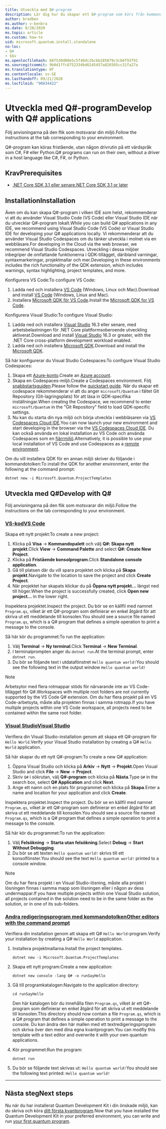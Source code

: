 ```yaml
---
title: Utveckla med Q#-program
description: Lär dig hur du skapar ett Q#-program som körs från kommandotolken.
author: bradben
ms.author: v-benbra
ms.date: 8/20/2020
ms.topic: article
ms.custom: how-to
uid: microsoft.quantum.install.standalone
no-loc:
- Q#
- $$v
ms.openlocfilehash: 68f530d80e5c5f40dc2bcbb185879c3cb6f93f91
ms.sourcegitcommit: 9b0d1ffc8752334bd6145457a826505cc31fa27a
ms.translationtype: HT
ms.contentlocale: sv-SE
ms.lasthandoff: 09/21/2020
ms.locfileid: "90834422"
---
```

# <a name="develop-with-no-locq-applications"></a><span data-ttu-id="b1718-103">Utveckla med Q#-program</span><span class="sxs-lookup"><span data-stu-id="b1718-103">Develop with Q# applications</span></span>

<span data-ttu-id="b1718-104">Följ anvisningarna på den flik som motsvarar din miljö.</span><span class="sxs-lookup"><span data-stu-id="b1718-104">Follow the instructions at the tab corresponding to your environment.</span></span>

<span data-ttu-id="b1718-105">Q#-program kan köras fristående, utan någon drivrutin på ett värdspråk som C#, F# eller Python.</span><span class="sxs-lookup"><span data-stu-id="b1718-105">Q# programs can run on their own, without a driver in a host language like C#, F#, or Python.</span></span>

## <a name="prerequisites"></a><span data-ttu-id="b1718-106">Krav</span><span class="sxs-lookup"><span data-stu-id="b1718-106">Prerequisites</span></span>

- [<span data-ttu-id="b1718-107">.NET Core SDK 3.1 eller senare</span><span class="sxs-lookup"><span data-stu-id="b1718-107">.NET Core SDK 3.1 or later</span></span>](https://www.microsoft.com/net/download)

## <a name="installation"></a><span data-ttu-id="b1718-108">Installation</span><span class="sxs-lookup"><span data-stu-id="b1718-108">Installation</span></span>

<span data-ttu-id="b1718-109">Även om du kan skapa Q#-program i vilken IDE som helst, rekommenderar vi att du använder Visual Studio Code (VS Code) eller Visual Studio IDE när du utvecklar Q#-program lokalt.</span><span class="sxs-lookup"><span data-stu-id="b1718-109">While you can build Q# applications in any IDE, we recommend using Visual Studio Code (VS Code) or Visual Studio IDE for developing your Q# applications locally.</span></span> <span data-ttu-id="b1718-110">Vi rekommenderar att du använder Visual Studio Codespaces om du tänker utveckla i molnet via en webbläsare.</span><span class="sxs-lookup"><span data-stu-id="b1718-110">For developing in the Cloud via the web browser, we recommend Visual Studio Codespaces.</span></span> <span data-ttu-id="b1718-111">Utveckling i dessa miljöer inbegriper de omfattande funktionerna i QDK-tillägget, däribland varningar, syntaxmarkeringar, projektmallar och mer.</span><span class="sxs-lookup"><span data-stu-id="b1718-111">Developing in these environments includes the rich functionality of the QDK extension, which includes warnings, syntax highlighting, project templates, and more.</span></span> 

<span data-ttu-id="b1718-112">Konfigurera VS Code:</span><span class="sxs-lookup"><span data-stu-id="b1718-112">To configure VS Code:</span></span>

1. <span data-ttu-id="b1718-113">Ladda ned och installera [VS Code](https://code.visualstudio.com/download) (Windows, Linux och Mac).</span><span class="sxs-lookup"><span data-stu-id="b1718-113">Download and install [VS Code](https://code.visualstudio.com/download) (Windows, Linux and Mac).</span></span>
2. <span data-ttu-id="b1718-114">Installera [Microsoft QDK för VS Code](https://marketplace.visualstudio.com/items?itemName=quantum.quantum-devkit-vscode).</span><span class="sxs-lookup"><span data-stu-id="b1718-114">Install the [Microsoft QDK for VS Code](https://marketplace.visualstudio.com/items?itemName=quantum.quantum-devkit-vscode).</span></span>

<span data-ttu-id="b1718-115">Konfigurera Visual Studio:</span><span class="sxs-lookup"><span data-stu-id="b1718-115">To configure Visual Studio:</span></span>

1. <span data-ttu-id="b1718-116">Ladda ned och installera [Visual Studio](https://visualstudio.microsoft.com/downloads/) 16.3 eller senare, med arbetsbelastningen för .NET Core plattformsoberoende utveckling aktiverat.</span><span class="sxs-lookup"><span data-stu-id="b1718-116">Download and install [Visual Studio](https://visualstudio.microsoft.com/downloads/) 16.3 or greater, with the .NET Core cross-platform development workload enabled.</span></span>
2. <span data-ttu-id="b1718-117">Ladda ned och installera [Microsoft QDK](https://marketplace.visualstudio.com/items?itemName=quantum.DevKit).</span><span class="sxs-lookup"><span data-stu-id="b1718-117">Download and install the [Microsoft QDK](https://marketplace.visualstudio.com/items?itemName=quantum.DevKit).</span></span>

<span data-ttu-id="b1718-118">Så här konfigurerar du Visual Studio Codespaces:</span><span class="sxs-lookup"><span data-stu-id="b1718-118">To configure Visual Studio Codespaces:</span></span>

1. <span data-ttu-id="b1718-119">Skapa ett [Azure-konto](https://azure.microsoft.com/free/).</span><span class="sxs-lookup"><span data-stu-id="b1718-119">Create an [Azure account](https://azure.microsoft.com/free/).</span></span>
2. <span data-ttu-id="b1718-120">Skapa en Codespaces-miljö.</span><span class="sxs-lookup"><span data-stu-id="b1718-120">Create a Codespaces environment.</span></span> <span data-ttu-id="b1718-121">Följ [snabbstartsguiden](https://docs.microsoft.com/visualstudio/codespaces/quickstarts/browser).</span><span class="sxs-lookup"><span data-stu-id="b1718-121">Please follow the [quickstart guide](https://docs.microsoft.com/visualstudio/codespaces/quickstarts/browser).</span></span> <span data-ttu-id="b1718-122">När du skapar ett codespace rekommenderar vi att du anger `microsoft/Quantum` i fältet Git Repository (Git-lagringsplats) för att läsa in QDK-specifika inställningar.</span><span class="sxs-lookup"><span data-stu-id="b1718-122">When creating the Codespace, we recommend to enter `microsoft/Quantum` in the "Git Repository" field to load QDK-specific settings.</span></span>
3. <span data-ttu-id="b1718-123">Nu kan du starta din nya miljö och börja utveckla i webbläsaren via [VS Codespaces Cloud IDE](https://online.visualstudio.com/environments).</span><span class="sxs-lookup"><span data-stu-id="b1718-123">You can now launch your new environment and start developing in the browser via the [VS Codespaces Cloud IDE](https://online.visualstudio.com/environments).</span></span> <span data-ttu-id="b1718-124">Du kan också använda en lokal installation av VS Code och använda Codespaces som en [fjärrmiljö](https://docs.microsoft.com/visualstudio/online/how-to/vscode).</span><span class="sxs-lookup"><span data-stu-id="b1718-124">Alternatively, it is possible to use your local installation of VS Code and use Codespaces as a [remote environment](https://docs.microsoft.com/visualstudio/online/how-to/vscode).</span></span>


<span data-ttu-id="b1718-125">Om du vill installera QDK för en annan miljö skriver du följande i kommandotolken:</span><span class="sxs-lookup"><span data-stu-id="b1718-125">To install the QDK for another environment, enter the following at the command prompt:</span></span>

```dotnetcli
dotnet new -i Microsoft.Quantum.ProjectTemplates
```

## <a name="develop-with-no-locq"></a><span data-ttu-id="b1718-126">Utveckla med Q#</span><span class="sxs-lookup"><span data-stu-id="b1718-126">Develop with Q#</span></span>

<span data-ttu-id="b1718-127">Följ anvisningarna på den flik som motsvarar din miljö.</span><span class="sxs-lookup"><span data-stu-id="b1718-127">Follow the instructions on the tab corresponding to your environment.</span></span>

### <a name="vs-code"></a>[<span data-ttu-id="b1718-128">VS-kod</span><span class="sxs-lookup"><span data-stu-id="b1718-128">VS Code</span></span>](#tab/tabid-vscode)

<span data-ttu-id="b1718-129">Skapa ett nytt projekt:</span><span class="sxs-lookup"><span data-stu-id="b1718-129">To create a new project:</span></span>

1. <span data-ttu-id="b1718-130">Klicka på **Visa** -> **Kommandopalett** och välj **Q#: Skapa nytt projekt**.</span><span class="sxs-lookup"><span data-stu-id="b1718-130">Click **View** -> **Command Palette** and select **Q#: Create New Project**.</span></span>
2. <span data-ttu-id="b1718-131">Klicka på **Fristående konsolprogram**.</span><span class="sxs-lookup"><span data-stu-id="b1718-131">Click **Standalone console application**.</span></span>
3. <span data-ttu-id="b1718-132">Gå till platsen där du vill spara projektet och klicka på **Skapa projekt**.</span><span class="sxs-lookup"><span data-stu-id="b1718-132">Navigate to the location to save the project and click **Create Project**.</span></span>
4. <span data-ttu-id="b1718-133">När projektet har skapats klickar du på **Öppna nytt projekt...** längst ned till höger.</span><span class="sxs-lookup"><span data-stu-id="b1718-133">When the project is successfully created, click **Open new project...** in the lower right.</span></span>

<span data-ttu-id="b1718-134">Inspektera projektet.</span><span class="sxs-lookup"><span data-stu-id="b1718-134">Inspect the project.</span></span> <span data-ttu-id="b1718-135">Du bör se en källfil med namnet `Program.qs`, vilket är ett Q#-program som definierar en enkel åtgärd för att skriva ut ett meddelande till konsolen.</span><span class="sxs-lookup"><span data-stu-id="b1718-135">You should see a source file named `Program.qs`, which is a Q# program that defines a simple operation to print a message to the console.</span></span>

<span data-ttu-id="b1718-136">Så här kör du programmet:</span><span class="sxs-lookup"><span data-stu-id="b1718-136">To run the application:</span></span>

1. <span data-ttu-id="b1718-137">Välj **Terminal** -> **Ny terminal**.</span><span class="sxs-lookup"><span data-stu-id="b1718-137">Click **Terminal** -> **New Terminal**.</span></span>
2. <span data-ttu-id="b1718-138">I terminalprompten anger du `dotnet run`.</span><span class="sxs-lookup"><span data-stu-id="b1718-138">At the terminal prompt, enter `dotnet run`.</span></span>
3. <span data-ttu-id="b1718-139">Du bör se följande text i utdatafönstret `Hello quantum world!`</span><span class="sxs-lookup"><span data-stu-id="b1718-139">You should see the following text in the output window `Hello quantum world!`</span></span>

> [!NOTE]
> <span data-ttu-id="b1718-140">Arbetsytor med flera rotmappar stöds för närvarande inte av VS Code-tillägget för Q#.</span><span class="sxs-lookup"><span data-stu-id="b1718-140">Workspaces with multiple root folders are not currently supported by the VS Code Q# extension.</span></span> <span data-ttu-id="b1718-141">Om du har flera projekt på en VS Code-arbetsyta, måste alla projekten finnas i samma rotmapp.</span><span class="sxs-lookup"><span data-stu-id="b1718-141">If you have multiple projects within one VS Code workspace, all projects need to be contained within the same root folder.</span></span>

### <a name="visual-studio"></a>[<span data-ttu-id="b1718-142">Visual Studio</span><span class="sxs-lookup"><span data-stu-id="b1718-142">Visual Studio</span></span>](#tab/tabid-vs)

<span data-ttu-id="b1718-143">Verifiera din Visual Studio-installation genom att skapa ett Q#-program för `Hello World`.</span><span class="sxs-lookup"><span data-stu-id="b1718-143">Verify your Visual Studio installation by creating a Q# `Hello World` application.</span></span>

<span data-ttu-id="b1718-144">Så här skapar du ett nytt Q#-program:</span><span class="sxs-lookup"><span data-stu-id="b1718-144">To create a new Q# application:</span></span>

1. <span data-ttu-id="b1718-145">Öppna Visual Studio och klicka på **Arkiv** -> **Nytt** -> **Projekt**.</span><span class="sxs-lookup"><span data-stu-id="b1718-145">Open Visual Studio and click **File** -> **New** -> **Project**.</span></span>
2. <span data-ttu-id="b1718-146">Skriv `Q#` i sökrutan, välj **Q#-program** och klicka på **Nästa**.</span><span class="sxs-lookup"><span data-stu-id="b1718-146">Type `Q#` in the search box, select **Q# Application** and click **Next**.</span></span>
3. <span data-ttu-id="b1718-147">Ange ett namn och en plats för programmet och klicka på **Skapa**.</span><span class="sxs-lookup"><span data-stu-id="b1718-147">Enter a name and location for your application and click **Create**.</span></span>


<span data-ttu-id="b1718-148">Inspektera projektet.</span><span class="sxs-lookup"><span data-stu-id="b1718-148">Inspect the project.</span></span> <span data-ttu-id="b1718-149">Du bör se en källfil med namnet `Program.qs`, vilket är ett Q#-program som definierar en enkel åtgärd för att skriva ut ett meddelande till konsolen.</span><span class="sxs-lookup"><span data-stu-id="b1718-149">You should see a source file named `Program.qs`, which is a Q# program that defines a simple operation to print a message to the console.</span></span>

<span data-ttu-id="b1718-150">Så här kör du programmet:</span><span class="sxs-lookup"><span data-stu-id="b1718-150">To run the application:</span></span>

1. <span data-ttu-id="b1718-151">Välj **Felsökning** -> **Starta utan felsökning**.</span><span class="sxs-lookup"><span data-stu-id="b1718-151">Select **Debug** -> **Start Without Debugging**.</span></span>
2. <span data-ttu-id="b1718-152">Du bör se att texten `Hello quantum world!` skrivs till ett konsolfönster.</span><span class="sxs-lookup"><span data-stu-id="b1718-152">You should see the text `Hello quantum world!` printed to a console window.</span></span>

> [!NOTE]
> <span data-ttu-id="b1718-153">Om du har flera projekt i en Visual Studio-lösning, måste alla projekt i lösningen finnas i samma mapp som lösningen eller i någon av dess undermappar.</span><span class="sxs-lookup"><span data-stu-id="b1718-153">If you have multiple projects within one Visual Studio solution, all projects contained in the solution need to be in the same folder as the solution, or in one of its sub-folders.</span></span>  

### <a name="other-editors-with-the-command-prompt"></a>[<span data-ttu-id="b1718-154">Andra redigeringsprogram med kommandotolken</span><span class="sxs-lookup"><span data-stu-id="b1718-154">Other editors with the command prompt</span></span>](#tab/tabid-cmdline)

<span data-ttu-id="b1718-155">Verifiera din installation genom att skapa ett Q# `Hello World`-program.</span><span class="sxs-lookup"><span data-stu-id="b1718-155">Verify your installation by creating a Q# `Hello World` application.</span></span>

1. <span data-ttu-id="b1718-156">Installera projektmallarna.</span><span class="sxs-lookup"><span data-stu-id="b1718-156">Install the project templates.</span></span>

    ```dotnetcli
    dotnet new -i Microsoft.Quantum.ProjectTemplates
    ```

1. <span data-ttu-id="b1718-157">Skapa ett nytt program:</span><span class="sxs-lookup"><span data-stu-id="b1718-157">Create a new application:</span></span>

    ```dotnetcli
    dotnet new console -lang Q# -o runSayHello
    ```

1. <span data-ttu-id="b1718-158">Gå till programkatalogen:</span><span class="sxs-lookup"><span data-stu-id="b1718-158">Navigate to the application directory:</span></span>

    ```dotnetcli
    cd runSayHello
    ```

    <span data-ttu-id="b1718-159">Den här katalogen bör du innehålla filen `Program.qs`, vilket är ett Q#-program som definierar en enkel åtgärd för att skriva ut ett meddelande till konsolen.</span><span class="sxs-lookup"><span data-stu-id="b1718-159">This directory should now contain a file `Program.qs`, which is a Q# program that defines a simple operation to print a message to the console.</span></span> <span data-ttu-id="b1718-160">Du kan ändra den här mallen med ett textredigeringsprogram och skriva över den med dina egna kvantprogram.</span><span class="sxs-lookup"><span data-stu-id="b1718-160">You can modfiy this template with a text editor and overwrite it with your own quantum applications.</span></span> 

1. <span data-ttu-id="b1718-161">Kör programmet:</span><span class="sxs-lookup"><span data-stu-id="b1718-161">Run the program:</span></span>

    ```dotnetcli
    dotnet run
    ```

1. <span data-ttu-id="b1718-162">Du bör se följande text skrivas ut: `Hello quantum world!`</span><span class="sxs-lookup"><span data-stu-id="b1718-162">You should see the following text printed: `Hello quantum world!`</span></span>

***

## <a name="next-steps"></a><span data-ttu-id="b1718-163">Nästa steg</span><span class="sxs-lookup"><span data-stu-id="b1718-163">Next steps</span></span>

<span data-ttu-id="b1718-164">Nu när du har installerat Quantum Development Kit i din önskade miljö, kan du skriva och köra [ditt första kvantprogram](xref:microsoft.quantum.quickstarts.qrng).</span><span class="sxs-lookup"><span data-stu-id="b1718-164">Now that you have installed the Quantum Development Kit in your preferred environment, you can write and run [your first quantum program](xref:microsoft.quantum.quickstarts.qrng).</span></span>

